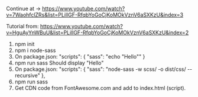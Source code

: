 Continue at ->
https://www.youtube.com/watch?v=7WaohfclZRs&list=PLillGF-RfqbYoGoCjKoMOkVznV6aSXKzU&index=3

Tutorial from:
https://www.youtube.com/watch?v=HguAyYnWBuU&list=PLillGF-RfqbYoGoCjKoMOkVznV6aSXKzU&index=2

1. npm init
2. npm i node-sass
3. On package.json:
   "scripts": {
   "sass": "echo \"Hello\""
   }
4. npm run sass
   Should display "Hello"
5. On package.json:
   "scripts": {
   "sass": "node-sass -w scss/ -o dist/css/ --recursive"
   },
6. npm run sass
7. Get CDN code from FontAwesome.com and add to index.html (script).
